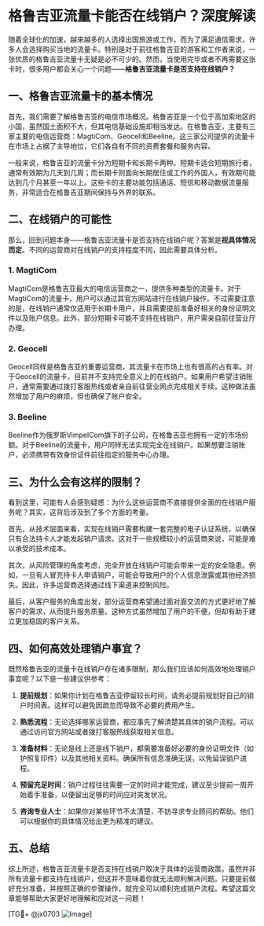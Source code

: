 # 格鲁吉亚流量卡能否在线销户？深度解读

随着全球化的加速，越来越多的人选择出国旅游或工作，而为了满足通信需求，许多人会选择购买当地的流量卡。特别是对于前往格鲁吉亚的游客和工作者来说，一张优质的格鲁吉亚流量卡无疑是必不可少的。然而，当使用完毕或者不再需要这张卡时，很多用户都会关心一个问题——**格鲁吉亚流量卡是否支持在线销户？**

## 一、格鲁吉亚流量卡的基本情况

首先，我们需要了解格鲁吉亚的电信市场概况。格鲁吉亚是一个位于高加索地区的小国，虽然国土面积不大，但其电信基础设施却相当发达。在格鲁吉亚，主要有三家主要的电信运营商：MagtiCom、Geocell和Beeline。这三家公司提供的流量卡在市场上占据了主导地位，它们各自有不同的资费套餐和服务内容。

一般来说，格鲁吉亚的流量卡分为短期卡和长期卡两种。短期卡适合短期旅行者，通常有效期为几天到几周；而长期卡则面向长期居住或工作的外国人，有效期可能达到几个月甚至一年以上。这些卡的主要功能包括通话、短信和移动数据流量服务，非常适合在格鲁吉亚期间保持与外界的联系。

## 二、在线销户的可能性

那么，回到问题本身——格鲁吉亚流量卡是否支持在线销户呢？答案是**视具体情况而定**。不同的运营商对在线销户的支持程度不同，因此需要具体分析。

### 1. MagtiCom
MagtiCom是格鲁吉亚最大的电信运营商之一，提供多种类型的流量卡。对于MagtiCom的流量卡，用户可以通过其官方网站进行在线销户操作。不过需要注意的是，在线销户通常仅适用于长期卡用户，并且需要提前准备好相关的身份证明文件以及账户信息。此外，部分短期卡可能不支持在线销户，用户需亲自前往营业厅办理。

### 2. Geocell
Geocell同样是格鲁吉亚的重要运营商，其流量卡在市场上也有很高的占有率。对于Geocell的流量卡，目前并不支持完全意义上的在线销户。如果用户希望注销账户，通常需要通过拨打客服热线或者亲自前往营业网点完成相关手续。这种做法虽然增加了用户的麻烦，但也确保了账户安全。

### 3. Beeline
Beeline作为俄罗斯VimpelCom旗下的子公司，在格鲁吉亚也拥有一定的市场份额。对于Beeline的流量卡，用户同样无法实现完全在线销户。如果想要注销账户，必须携带有效身份证件前往指定的服务中心办理。

## 三、为什么会有这样的限制？

看到这里，可能有人会感到疑惑：为什么这些运营商不直接提供全面的在线销户服务呢？其实，这背后涉及到了多个方面的考量。

首先，从技术层面来看，实现在线销户需要构建一套完整的电子认证系统，以确保只有合法持卡人才能发起销户请求。这对于一些规模较小的运营商来说，可能是难以承受的技术成本。

其次，从风险管理的角度考虑，完全开放在线销户可能会带来一定的安全隐患。例如，一旦有人冒充持卡人申请销户，可能会导致用户的个人信息泄露或其他经济损失。因此，许多运营商选择通过线下渠道来控制风险。

最后，从客户服务的角度出发，部分运营商希望通过面对面交流的方式更好地了解客户的需求，从而提升服务质量。这种方式虽然增加了用户的不便，但却有助于建立更加稳固的客户关系。

## 四、如何高效处理销户事宜？

既然格鲁吉亚的流量卡在线销户存在诸多限制，那么我们应该如何高效地处理销户事宜呢？以下是一些建议供参考：

1. **提前规划**：如果你计划在格鲁吉亚停留较长时间，请务必提前规划好自己的销户时间表。这样可以避免因疏忽而导致不必要的费用产生。

2. **熟悉流程**：无论选择哪家运营商，都应事先了解清楚其具体的销户流程。可以通过访问官方网站或者拨打客服热线获取相关信息。

3. **准备材料**：无论是线上还是线下销户，都需要准备好必要的身份证明文件（如护照复印件）以及其他相关资料。确保所有信息准确无误，以免延误销户进程。

4. **预留充足时间**：销户过程往往需要一定的时间才能完成，建议至少提前一周开始着手准备，以便留出足够的时间应对突发状况。

5. **咨询专业人士**：如果你对某些环节不太清楚，不妨寻求专业顾问的帮助。他们可以根据你的具体情况给出更为精准的建议。

## 五、总结

综上所述，格鲁吉亚流量卡是否支持在线销户取决于具体的运营商政策。虽然并非所有流量卡都支持在线销户，但这并不意味着你就无法顺利解决问题。只要提前做好充分准备，并按照正确的步骤操作，就完全可以顺利完成销户流程。希望这篇文章能够帮助大家更好地理解和应对这一问题！

[TG💪+ @jx0703 ![Image](https://github.com/user-attachments/assets/dbca1d08-cadb-493c-b0ec-ad6f7a83f270)]